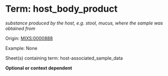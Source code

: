 # Term: host_body_product

*substance produced by the host, e.g. stool, mucus, where the sample was obtained from*

Origin: [MIXS:0000888](https://w3id.org/mixs/0000888)

Example: None

Sheet(s) containing term: host-associated_sample_data

**Optional or context dependent**